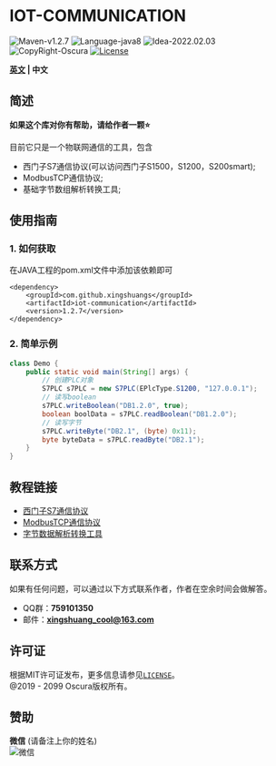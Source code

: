 # IOT-COMMUNICATION

![Maven-v1.2.7](https://img.shields.io/badge/Maven-v1.2.7-brightgreen)
![Language-java8](https://img.shields.io/badge/Language-java8-blue)
![Idea-2022.02.03](https://img.shields.io/badge/Idea-2022.02.03-lightgrey)
![CopyRight-Oscura](https://img.shields.io/badge/CopyRight-Oscura-yellow)
[![License](https://img.shields.io/badge/License-MIT-blue.svg)](./LICENSE)

**[英文](./README.md) | 中文**

## 简述

**如果这个库对你有帮助，请给作者一颗:star:**<br>

目前它只是一个物联网通信的工具，包含

- 西门子S7通信协议(可以访问西门子S1500，S1200，S200smart);
- ModbusTCP通信协议;
- 基础字节数组解析转换工具;

## 使用指南

### 1. 如何获取

在JAVA工程的pom.xml文件中添加该依赖即可

```
<dependency>
    <groupId>com.github.xingshuangs</groupId>
    <artifactId>iot-communication</artifactId>
    <version>1.2.7</version>
</dependency>
```

### 2. 简单示例

```java
class Demo {
    public static void main(String[] args) {
        // 创建PLC对象
        S7PLC s7PLC = new S7PLC(EPlcType.S1200, "127.0.0.1");
        // 读写boolean
        s7PLC.writeBoolean("DB1.2.0", true);
        boolean boolData = s7PLC.readBoolean("DB1.2.0");
        // 读写字节
        s7PLC.writeByte("DB2.1", (byte) 0x11);
        byte byteData = s7PLC.readByte("DB2.1");
    }
}
```

## 教程链接

- [西门子S7通信协议](./tutorial/README-S7-CN.md)
- [ModbusTCP通信协议](./tutorial/README-Modbus-CN.md)
- [字节数据解析转换工具](./tutorial/README-ByteArray-CN.md)

## 联系方式

如果有任何问题，可以通过以下方式联系作者，作者在空余时间会做解答。

- QQ群：**759101350**
- 邮件：**xingshuang_cool@163.com**

## 许可证

根据MIT许可证发布，更多信息请参见[`LICENSE`](./LICENSE)。<br>
@2019 - 2099 Oscura版权所有。

## 赞助

**微信** (请备注上你的姓名)<br>
![微信](https://i.postimg.cc/brBG5vx8/image.png)

